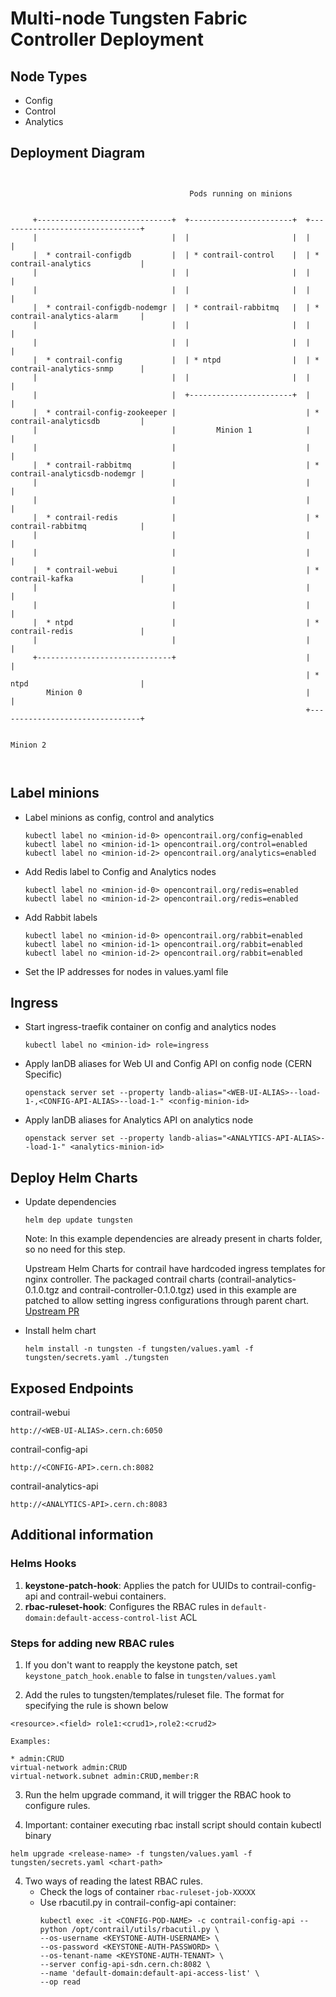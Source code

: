 # Multi-node Tungsten Fabric Controller Deployment

## Node Types
- Config
- Control
- Analytics

## Deployment Diagram
```


                                        Pods running on minions


     +------------------------------+  +-----------------------+  +--------------------------------+
     |                              |  |                       |  |                                |
     |  * contrail-configdb         |  | * contrail-control    |  | * contrail-analytics           |
     |                              |  |                       |  |                                |
     |                              |  |                       |  |                                |
     |  * contrail-configdb-nodemgr |  | * contrail-rabbitmq   |  | * contrail-analytics-alarm     |
     |                              |  |                       |  |                                |
     |                              |  |                       |  |                                |
     |  * contrail-config           |  | * ntpd                |  | * contrail-analytics-snmp      |
     |                              |  |                       |  |                                |
     |                              |  +-----------------------+  |                                |
     |  * contrail-config-zookeeper |                             | * contrail-analyticsdb         |
     |                              |         Minion 1            |                                |
     |                              |                             |                                |
     |  * contrail-rabbitmq         |                             | * contrail-analyticsdb-nodemgr |
     |                              |                             |                                |
     |                              |                             |                                |
     |  * contrail-redis            |                             | * contrail-rabbitmq            |
     |                              |                             |                                |
     |                              |                             |                                |
     |  * contrail-webui            |                             | * contrail-kafka               |
     |                              |                             |                                |
     |                              |                             |                                |
     |  * ntpd                      |                             | * contrail-redis               |
     |                              |                             |                                |
     +------------------------------+                             |                                |
                                                                  | * ntpd                         |
        Minion 0                                                  |                                |
                                                                  +--------------------------------+

                                                                             Minion 2



```
## Label minions
- Label minions as config, control and analytics
  ```
  kubectl label no <minion-id-0> opencontrail.org/config=enabled
  kubectl label no <minion-id-1> opencontrail.org/control=enabled
  kubectl label no <minion-id-2> opencontrail.org/analytics=enabled
  ```

- Add Redis label to Config and Analytics nodes
  ```
  kubectl label no <minion-id-0> opencontrail.org/redis=enabled
  kubectl label no <minion-id-2> opencontrail.org/redis=enabled
  ```

- Add Rabbit labels
  ```
  kubectl label no <minion-id-0> opencontrail.org/rabbit=enabled
  kubectl label no <minion-id-1> opencontrail.org/rabbit=enabled
  kubectl label no <minion-id-2> opencontrail.org/rabbit=enabled
  ```

- Set the IP addresses for nodes in values.yaml file


## Ingress
- Start ingress-traefik container on config and analytics nodes
  ```
  kubectl label no <minion-id> role=ingress
  ```
  
- Apply lanDB aliases for Web UI and Config API on config node (CERN Specific)
  ```
  openstack server set --property landb-alias="<WEB-UI-ALIAS>--load-1-,<CONFIG-API-ALIAS>--load-1-" <config-minion-id>
  ```
  
- Apply lanDB aliases for Analytics API on analytics node
  ```
  openstack server set --property landb-alias="<ANALYTICS-API-ALIAS>--load-1-" <analytics-minion-id>
  ```

## Deploy Helm Charts

- Update dependencies 
  ```
  helm dep update tungsten
  ```
  Note: In this example dependencies are already present in charts folder, so no need for this step.
  
  Upstream Helm Charts for contrail have hardcoded ingress templates for nginx controller. 
  The packaged contrail charts (contrail-analytics-0.1.0.tgz and contrail-controller-0.1.0.tgz) used in this example are patched to allow setting ingress configurations through parent chart. [Upstream PR](https://review.opencontrail.org/c/Juniper/contrail-helm-deployer/+/55685)


- Install helm chart
  ```
  helm install -n tungsten -f tungsten/values.yaml -f tungsten/secrets.yaml ./tungsten
  ```

## Exposed Endpoints 
contrail-webui

`http://<WEB-UI-ALIAS>.cern.ch:6050`


contrail-config-api

`http://<CONFIG-API>.cern.ch:8082`


contrail-analytics-api

`http://<ANALYTICS-API>.cern.ch:8083`


## Additional information

### Helms Hooks
1. **keystone-patch-hook**: Applies the patch for UUIDs to contrail-config-api and contrail-webui containers.
2. **rbac-ruleset-hook**: Configures the RBAC rules in `default-domain:default-access-control-list` ACL

### Steps for adding new RBAC rules
1. If you don't want to reapply the keystone patch, set `keystone_patch_hook.enable` to false in `tungsten/values.yaml`

2. Add the rules to tungsten/templates/ruleset file. The format for specifying the rule is shown below

```
<resource>.<field> role1:<crud1>,role2:<crud2>

Examples:

* admin:CRUD
virtual-network admin:CRUD
virtual-network.subnet admin:CRUD,member:R
```

3. Run the helm upgrade command, it will trigger the RBAC hook to configure rules.

4. Important: container executing rbac install script should contain kubectl binary

```
helm upgrade <release-name> -f tungsten/values.yaml -f tungsten/secrets.yaml <chart-path>
```

4. Two ways of reading the latest RBAC rules.
   * Check the logs of container `rbac-ruleset-job-XXXXX`
   * Use rbacutil.py in contrail-config-api container:
     ```
     kubectl exec -it <CONFIG-POD-NAME> -c contrail-config-api -- python /opt/contrail/utils/rbacutil.py \
     --os-username <KEYSTONE-AUTH-USERNAME> \
     --os-password <KEYSTONE-AUTH-PASSWORD> \
     --os-tenant-name <KEYSTONE-AUTH-TENANT> \
     --server config-api-sdn.cern.ch:8082 \
     --name 'default-domain:default-api-access-list' \
     --op read
     ```
